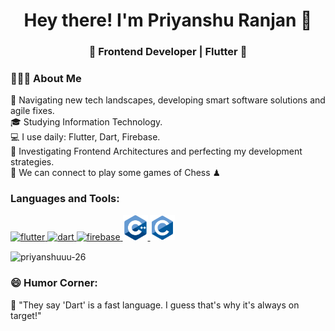 <h1 align="center">Hey there! I'm Priyanshu Ranjan 👋</h1>
<h3 align="center">🫧 Frontend Developer | Flutter 🫧</h3>

<h3 align="left">👨🏻‍💻 About Me</h3>
<p align="left">
  🔧 Navigating new tech landscapes, developing smart software solutions and agile fixes.<br>
  🎓 Studying Information Technology.<br>
  💻 I use daily: Flutter, Dart, Firebase.<br>
  🫠 Investigating Frontend Architectures and perfecting my development strategies.<br>
  👯 We can connect to play some games of Chess ♟
</p>

<h3 align="left">Languages and Tools:</h3>
<p align="left">
  <a href="https://flutter.dev" target="_blank" rel="noreferrer">
    <img src="https://www.vectorlogo.zone/logos/flutterio/flutterio-icon.svg" alt="flutter" width="40" height="40"/>
  </a>
  <a href="https://dart.dev" target="_blank" rel="noreferrer">
    <img src="https://www.vectorlogo.zone/logos/dartlang/dartlang-icon.svg" alt="dart" width="40" height="40"/>
  </a>
  <a href="https://firebase.google.com/" target="_blank" rel="noreferrer">
    <img src="https://www.vectorlogo.zone/logos/firebase/firebase-icon.svg" alt="firebase" width="40" height="40"/>
  </a>
  <a href="https://www.w3schools.com/cpp/" target="_blank" rel="noreferrer">
    <img src="https://raw.githubusercontent.com/devicons/devicon/master/icons/cplusplus/cplusplus-original.svg" alt="cplusplus" width="40" height="40"/>
  </a>
  <a href="https://www.cprogramming.com/" target="_blank" rel="noreferrer">
    <img src="https://raw.githubusercontent.com/devicons/devicon/master/icons/c/c-original.svg" alt="c" width="40" height="40"/>
  </a>
</p>


<p><img align="center" src="https://github-readme-stats.vercel.app/api/top-langs?username=priyanshuuu-26&show_icons=true&locale=en&layout=compact" alt="priyanshuuu-26" /></p>


<h3 align="left">😄 Humor Corner:</h3>
<p align="left">
  🚀 "They say 'Dart' is a fast language. I guess that's why it's always on target!"<br>
</p>

